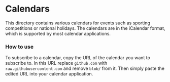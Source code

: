 # Calendars
This directory contains various calendars for events such as sporting competitions or national holidays. The calendars are in the iCalendar format, which is supported by most calendar applications.

### How to use
To subscribe to a calendar, copy the URL of the calendar you want to subscribe to. In this URL replace `github.com` with `raw.githubusercontent.com` and remove `blob/` from it. Then simply paste the edited URL into your calendar application.